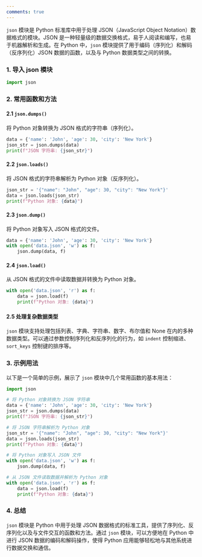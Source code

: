 ```yaml
---
comments: true
---
```


`json` 模块是 Python 标准库中用于处理 JSON（JavaScript Object Notation）数据格式的模块。JSON 是一种轻量级的数据交换格式，易于人阅读和编写，也易于机器解析和生成。在 Python 中，`json` 模块提供了用于编码（序列化）和解码（反序列化）JSON 数据的函数，以及与 Python 数据类型之间的转换。

### 1. 导入 json 模块

```python
import json
```

### 2. 常用函数和方法

#### 2.1 `json.dumps()`

将 Python 对象转换为 JSON 格式的字符串（序列化）。

```python
data = {'name': 'John', 'age': 30, 'city': 'New York'}
json_str = json.dumps(data)
print(f"JSON 字符串: {json_str}")
```

#### 2.2 `json.loads()`

将 JSON 格式的字符串解析为 Python 对象（反序列化）。

```python
json_str = '{"name": "John", "age": 30, "city": "New York"}'
data = json.loads(json_str)
print(f"Python 对象: {data}")
```

#### 2.3 `json.dump()`

将 Python 对象写入 JSON 格式的文件。

```python
data = {'name': 'John', 'age': 30, 'city': 'New York'}
with open('data.json', 'w') as f:
    json.dump(data, f)
```

#### 2.4 `json.load()`

从 JSON 格式的文件中读取数据并转换为 Python 对象。

```python
with open('data.json', 'r') as f:
    data = json.load(f)
    print(f"Python 对象: {data}")
```

#### 2.5 处理复杂数据类型

`json` 模块支持处理包括列表、字典、字符串、数字、布尔值和 None 在内的多种数据类型。可以通过参数控制序列化和反序列化的行为，如 `indent` 控制缩进、`sort_keys` 控制键的排序等。

### 3. 示例用法

以下是一个简单的示例，展示了 `json` 模块中几个常用函数的基本用法：

```python
import json

# 将 Python 对象转换为 JSON 字符串
data = {'name': 'John', 'age': 30, 'city': 'New York'}
json_str = json.dumps(data)
print(f"JSON 字符串: {json_str}")

# 将 JSON 字符串解析为 Python 对象
json_str = '{"name": "John", "age": 30, "city": "New York"}'
data = json.loads(json_str)
print(f"Python 对象: {data}")

# 将 Python 对象写入 JSON 文件
with open('data.json', 'w') as f:
    json.dump(data, f)

# 从 JSON 文件读取数据并解析为 Python 对象
with open('data.json', 'r') as f:
    data = json.load(f)
    print(f"Python 对象: {data}")
```

### 4. 总结

`json` 模块是 Python 中用于处理 JSON 数据格式的标准工具，提供了序列化、反序列化以及与文件交互的函数和方法。通过 `json` 模块，可以方便地在 Python 中进行 JSON 数据的编码和解码操作，使得 Python 应用能够轻松地与其他系统进行数据交换和通信。